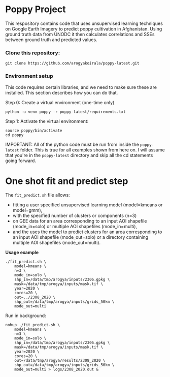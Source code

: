 # Poppy Project

This respository contains code that uses unsupervised learning techniques on Google Earth Imagery to predict poppy cultivation in Afghanistan. Using ground truth data from UNODC it then calculates correlations and SSEs between ground truth and predicted values.


### Clone this repository:
```
git clone https://github.com/arogyakoirala/poppy-latest.git
```
### Environment setup
This code requires certain libraries, and we need to make sure these are installed. This section describes how you can do that.


Step 0: Create a virtual environment (one-time only)
```
python -u venv poppy -r poppy-latest/requirements.txt
```

Step 1: Activate the virtual environment:

```
source poppy/bin/activate
cd poppy
```

IMPORTANT: All of the python code must be run from inside the `poppy-latest` folder. This is true for all examples shown from here on. I will assume that you're in the `poppy-latest` directory and skip all the cd statements going forward.


# One shot fit and predict step

The `fit_predict.sh` file allows:
* fitting a user specified unsupervised learning model (model=kmeans or model=gmm), 
* with the specified number of clusters or components (n=3) 
* on GEE data for an area corresponding to an input AOI shapefile (mode_in=solo) or multiple AOI shapefiles (mode_in=multi),
* and the uses the model to predict clusters for an area corresponding to an input AOI shapefile (mode_out=solo) or a directory containing multiple AOI shapefiles (mode_out=multi).

**Usage example**

```
./fit_predict.sh \
    model=kmeans \
    n=3 \
    mode_in=solo \
    shp_in=/data/tmp/arogya/inputs/2306.gpkg \ 
    mask=/data/tmp/arogya/inputs/mask.tif \
    year=2020 \
    cores=20 \
    out=../2308_2020 \
    shp_out=/data/tmp/arogya/inputs/grids_50km \
    mode_out=multi
```

Run in background:
```
nohup ./fit_predict.sh \
    model=kmeans \
    n=3 \
    mode_in=solo \
    shp_in=/data/tmp/arogya/inputs/2306.gpkg \ 
    mask=/data/tmp/arogya/inputs/mask.tif \
    year=2020 \
    cores=20 \
    out=/data/tmp/arogya/results/2308_2020 \
    shp_out=/data/tmp/arogya/inputs/grids_50km \
    mode_out=multi > logs/2308_2020.out &
```

<!-- ### Preprocessing Step
In this step, we download all the necessary data tpo perform the clustering exercise on.

```
./download.sh -p multi -s /path/to/gpkgs -m path/to/mask.tif -c 3
```

Sample code:
```
/download.sh -p multi -s ../poppydata/inputs/sample_tiles_small -m ../poppydata/inputs/mask.tif -c 3
```

Parameters:
- p: *process* can be 'multi' or 'solo'. If solo, the -s argument will expect a path to a single shapefile. If multi, the -s argument will expect a path to a folder containing multiple shapefiles.
- s: *shapefile path* the region (or regions) for which we want to perform the clustering exercise. If -p is multi, the -s argument will expect a path to a folder containing multiple shapefiles, else it will expect the path to a single shapefile. All shapefiles must be available in .gpkg format
- m: *mask file path* Specify a raster mask if possible 
- c: *cores* Number of cores.

Results of this step will be present in the "out" directory, and will contain, for each shapefile:
* A merged raster file with 24 bands
* A numpy file stored in the ZARR file format, which we will be using for the modeling step
* A plot of pre and post images (in PNG format)

### (Optional) Accumulate Step
In case of "multi" mode, we will need to carry out an additional step where we accumulate all the ZARR files into a single ZARR file for use in our modeling step.


```
python -u accumulate.py out    
```




By default the path/to/out/directory is "out"

### Modeling step
In this step, we run the modeling exercise and store the model as a pickle object. We will need to tell the command which ZARR file to use for modeling.

```
python -u model.py /path/to/sample/zarr model n 
```

Sample code:
```
python -u model.py ./out/acc_sample.zarr kmeans 3 
```

Parameters:
- */path/to/sample/zarr*: Location of the sample ZARR file containing pixel level values.
- *model*: Type of model, one of 'kmeans' or 'gmm' 
- *n*: Number of clusters for kmeans or number of components for GMM.



 -->
